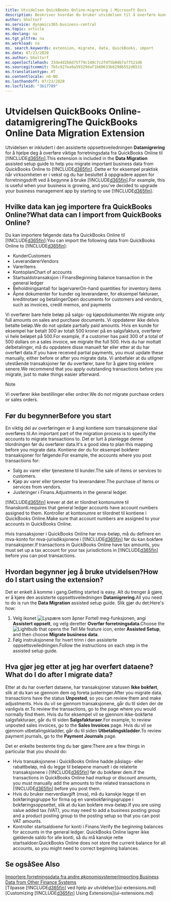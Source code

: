 ```yaml
---
title: Utvidelsen QuickBooks Online-migrering | Microsoft Docs
description: Beskriver hvordan du bruker utvidelsen til å overføre kunder, leverandører, varer og konti fra QuickBooks Online til Business Central.
author: bholtorf
ms.service: dynamics365-business-central
ms.topic: article
ms.devlang: na
ms.tgt_pltfrm: na
ms.workload: na
ms. search.keywords: extension, migrate, data, QuickBooks, import
ms.date: 07/23/2020
ms.author: bholtorf
ms.openlocfilehash: 33de4d2b6d75f79c140c7c2fdf5b84b7a77521d6
ms.sourcegitcommit: 7b5c927ea9a59329daf1b60633b8290b552d6531
ms.translationtype: HT
ms.contentlocale: nb-NO
ms.lasthandoff: 07/23/2020
ms.locfileid: "3617789"
---
```

# <a name="the-quickbooks-online-data-migration-extension"></a><span data-ttu-id="35e1f-103">Utvidelsen QuickBooks Online-datamigrering</span><span class="sxs-lookup"><span data-stu-id="35e1f-103">The QuickBooks Online Data Migration Extension</span></span>

<span data-ttu-id="35e1f-104">Utvidelsen er inkludert i den assisterte oppsettsveiledningen **Datamigrering** for å hjelpe deg å overføre viktige forretningsdata fra QuickBooks Online til [!INCLUDE[d365fin](includes/d365fin_md.md)].</span><span class="sxs-lookup"><span data-stu-id="35e1f-104">This extension is included in the **Data Migration** assisted setup guide to help you migrate important business data from QuickBooks Online to [!INCLUDE[d365fin](includes/d365fin_md.md)].</span></span> <span data-ttu-id="35e1f-105">Dette er for eksempel praktisk når virksomheten er i vekst og du har besluttet å oppgradere appen for forretningsdrift ved å begynne å bruke [!INCLUDE[d365fin](includes/d365fin_md.md)].</span><span class="sxs-lookup"><span data-stu-id="35e1f-105">For example, this is useful when your business is growing, and you've decided to upgrade your business management app by starting to use [!INCLUDE[d365fin](includes/d365fin_md.md)].</span></span>

## <a name="what-data-can-i-import-from-quickbooks-online"></a><span data-ttu-id="35e1f-106">Hvilke data kan jeg importere fra QuickBooks Online?</span><span class="sxs-lookup"><span data-stu-id="35e1f-106">What data can I import from QuickBooks Online?</span></span>

<span data-ttu-id="35e1f-107">Du kan importere følgende data fra QuickBooks Online til [!INCLUDE[d365fin](includes/d365fin_md.md)]:</span><span class="sxs-lookup"><span data-stu-id="35e1f-107">You can import the following data from QuickBooks Online to [!INCLUDE[d365fin](includes/d365fin_md.md)]:</span></span>  

* <span data-ttu-id="35e1f-108">Kunder</span><span class="sxs-lookup"><span data-stu-id="35e1f-108">Customers</span></span>
* <span data-ttu-id="35e1f-109">Leverandører</span><span class="sxs-lookup"><span data-stu-id="35e1f-109">Vendors</span></span>
* <span data-ttu-id="35e1f-110">Varer</span><span class="sxs-lookup"><span data-stu-id="35e1f-110">Items</span></span>
* <span data-ttu-id="35e1f-111">Kontoplan</span><span class="sxs-lookup"><span data-stu-id="35e1f-111">Chart of accounts</span></span>
* <span data-ttu-id="35e1f-112">Startsaldotransaksjon i Finans</span><span class="sxs-lookup"><span data-stu-id="35e1f-112">Beginning balance transaction in the general ledger</span></span>
* <span data-ttu-id="35e1f-113">Beholdningsantall for lagervarer</span><span class="sxs-lookup"><span data-stu-id="35e1f-113">On-hand quantities for inventory items</span></span>
* <span data-ttu-id="35e1f-114">Åpne dokumenter for kunder og leverandører, for eksempel fakturaer, kreditnotaer og betalinger</span><span class="sxs-lookup"><span data-stu-id="35e1f-114">Open documents for customers and vendors, such as invoices, credit memos, and payments</span></span>

<span data-ttu-id="35e1f-115">Vi overfører bare hele beløp på salgs- og kjøpsdokumenter.</span><span class="sxs-lookup"><span data-stu-id="35e1f-115">We migrate only full amounts on sales and purchase documents.</span></span> <span data-ttu-id="35e1f-116">Vi oppdaterer ikke delvis betalte beløp.</span><span class="sxs-lookup"><span data-stu-id="35e1f-116">We do not update partially paid amounts.</span></span> <span data-ttu-id="35e1f-117">Hvis en kunde for eksempel har betalt 300 av totalt 500 kroner på en salgsfaktura, overfører vi hele beløpet på 500.</span><span class="sxs-lookup"><span data-stu-id="35e1f-117">For example, if a customer has paid 300 of a total of 500 dollars on a sales invoice, we migrate the full 500.</span></span> <span data-ttu-id="35e1f-118">Hvis du har mottatt delbetalinger, må du oppdatere disse manuelt før eller etter at du har overført data.</span><span class="sxs-lookup"><span data-stu-id="35e1f-118">If you have received partial payments, you must update these manually, either before or after you migrate data.</span></span> <span data-ttu-id="35e1f-119">Vi anbefaler at du utligner utestående transaksjoner før du overfører, bare for å gjøre ting enklere senere.</span><span class="sxs-lookup"><span data-stu-id="35e1f-119">We recommend that you apply outstanding transactions before you migrate, just to make things easier afterward.</span></span>

> [!NOTE]  
> <span data-ttu-id="35e1f-120">Vi overfører ikke bestillinger eller ordrer.</span><span class="sxs-lookup"><span data-stu-id="35e1f-120">We do not migrate purchase orders or sales orders.</span></span>

## <a name="before-you-start"></a><span data-ttu-id="35e1f-121">Før du begynner</span><span class="sxs-lookup"><span data-stu-id="35e1f-121">Before you start</span></span>

<span data-ttu-id="35e1f-122">En viktig del av overføringen er å angi kontiene som transaksjonene skal overføres til.</span><span class="sxs-lookup"><span data-stu-id="35e1f-122">An important part of the migration process is to specify the accounts to migrate transactions to.</span></span> <span data-ttu-id="35e1f-123">Det er lurt å planlegge denne tilordningen før du overfører data.</span><span class="sxs-lookup"><span data-stu-id="35e1f-123">It's a good idea to plan this mapping before you migrate data.</span></span> <span data-ttu-id="35e1f-124">Kontiene der du for eksempel bokfører transaksjoner for følgende:</span><span class="sxs-lookup"><span data-stu-id="35e1f-124">For example, the accounts where you post transactions for:</span></span>  

* <span data-ttu-id="35e1f-125">Salg av varer eller tjenestene til kunder.</span><span class="sxs-lookup"><span data-stu-id="35e1f-125">The sale of items or services to customers.</span></span>
* <span data-ttu-id="35e1f-126">Kjøp av varer eller tjenester fra leverandører.</span><span class="sxs-lookup"><span data-stu-id="35e1f-126">The purchase of items or services from vendors.</span></span>  
* <span data-ttu-id="35e1f-127">Justeringer i Finans.</span><span class="sxs-lookup"><span data-stu-id="35e1f-127">Adjustments in the general ledger.</span></span>  

[!INCLUDE[d365fin](includes/d365fin_md.md)] <span data-ttu-id="35e1f-128">krever at det er tilordnet kontonumre til finanskonti.</span><span class="sxs-lookup"><span data-stu-id="35e1f-128">requires that general ledger accounts have account numbers assigned to them.</span></span> <span data-ttu-id="35e1f-129">Kontroller at kontonumre er tilordnet til kontiene i QuickBooks Online.</span><span class="sxs-lookup"><span data-stu-id="35e1f-129">Make sure that account numbers are assigned to your accounts in QuickBooks Online.</span></span>

<span data-ttu-id="35e1f-130">Hvis transaksjoner i QuickBooks Online har mva-beløp, må du definere en mva-konto for mva-jurisdiksjonene i [!INCLUDE[d365fin](includes/d365fin_md.md)] før du kan bokføre transaksjoner.</span><span class="sxs-lookup"><span data-stu-id="35e1f-130">If transactions in QuickBooks Online have tax amounts, you must set up a tax account for your tax jurisdictions in [!INCLUDE[d365fin](includes/d365fin_md.md)] before you can post transactions.</span></span>

## <a name="how-do-i-start-using-the-extension"></a><span data-ttu-id="35e1f-131">Hvordan begynner jeg å bruke utvidelsen?</span><span class="sxs-lookup"><span data-stu-id="35e1f-131">How do I start using the extension?</span></span>

<span data-ttu-id="35e1f-132">Det er enkelt å komme i gang.</span><span class="sxs-lookup"><span data-stu-id="35e1f-132">Getting started is easy.</span></span> <span data-ttu-id="35e1f-133">Alt du trenger å gjøre, er å kjøre den assisterte oppsettsveiledningen **Datamigrering**.</span><span class="sxs-lookup"><span data-stu-id="35e1f-133">All you need to do is run the **Data Migration** assisted setup guide.</span></span> <span data-ttu-id="35e1f-134">Slik gjør du det:</span><span class="sxs-lookup"><span data-stu-id="35e1f-134">Here's how:</span></span>

1. <span data-ttu-id="35e1f-135">Velg ikonet ![Lyspære som åpner Fortell meg-funksjonen](media/ui-search/search_small.png "Fortell hva du vil gjøre"), angi **Assistert oppsett**, og velg deretter **Overfør forretningsdata**.</span><span class="sxs-lookup"><span data-stu-id="35e1f-135">Choose the ![Lightbulb that opens the Tell Me feature](media/ui-search/search_small.png "Tell me what you want to do") icon, enter **Assisted Setup**, and then choose **Migrate business data**.</span></span>
2. <span data-ttu-id="35e1f-136">Følg instruksjonene for hvert trinn i den assisterte oppsettsveiledningen.</span><span class="sxs-lookup"><span data-stu-id="35e1f-136">Follow the instructions on each step in the assisted setup guide.</span></span>

## <a name="what-do-i-do-after-i-migrate-data"></a><span data-ttu-id="35e1f-137">Hva gjør jeg etter at jeg har overført dataene?</span><span class="sxs-lookup"><span data-stu-id="35e1f-137">What do I do after I migrate data?</span></span>

<span data-ttu-id="35e1f-138">Etter at du har overført dataene, har transaksjoner statusen **Ikke bokført**, slik at du kan se gjennom dem og foreta justeringer.</span><span class="sxs-lookup"><span data-stu-id="35e1f-138">After you migrate data, transactions have the status **Unposted**, so you can review them and make adjustments.</span></span> <span data-ttu-id="35e1f-139">Hvis du vil se gjennom transaksjonene, går du til siden der de vanligvis er.</span><span class="sxs-lookup"><span data-stu-id="35e1f-139">To review the transactions, go to the page where you would normally find them.</span></span> <span data-ttu-id="35e1f-140">Hvis du for eksempel vil se gjennom ikke-bokførte salgsfakturaer, går du til siden **Salgsfakturaer**.</span><span class="sxs-lookup"><span data-stu-id="35e1f-140">For example, to review unposted sales invoices, go to the **Sales Invoices** page.</span></span> <span data-ttu-id="35e1f-141">Hvis du vil se gjennom utbetalingskladder, går du til siden **Utbetalingskladder**.</span><span class="sxs-lookup"><span data-stu-id="35e1f-141">To review payment journals, go to the **Payment Journals** page.</span></span>  

<span data-ttu-id="35e1f-142">Det er enkelte bestemte ting du bør gjøre:</span><span class="sxs-lookup"><span data-stu-id="35e1f-142">There are a few things in particular that you should do:</span></span>

* <span data-ttu-id="35e1f-143">Hvis transaksjonene i QuickBooks Online hadde påslags- eller rabattbeløp, må du legge til beløpene manuelt i de relaterte transaksjonene i [!INCLUDE[d365fin](includes/d365fin_md.md)] før du bokfører dem.</span><span class="sxs-lookup"><span data-stu-id="35e1f-143">If the transactions in QuickBooks Online had markup or discount amounts, you must manually add the amounts to the related transactions in [!INCLUDE[d365fin](includes/d365fin_md.md)] before you post them.</span></span>
* <span data-ttu-id="35e1f-144">Hvis du bruker merverdiavgift (mva), må du kanskje legge til en bokføringsgruppe for firma og en varebokføringsgruppe i bokføringsoppsettet, slik at du kan bokføre mva-beløp.</span><span class="sxs-lookup"><span data-stu-id="35e1f-144">If you are using value added tax (VAT), you may need to add a business posting group and a product posting group to the posting setup so that you can post VAT amounts.</span></span>
* <span data-ttu-id="35e1f-145">Kontroller startsaldoene for konti i Finans.</span><span class="sxs-lookup"><span data-stu-id="35e1f-145">Verify the beginning balances for accounts in the general ledger.</span></span> <span data-ttu-id="35e1f-146">QuickBooks Online lagrer ikke gjeldende saldo for alle konti, så du må kanskje rette startsaldoer.</span><span class="sxs-lookup"><span data-stu-id="35e1f-146">QuickBooks Online does not store the current balance for all accounts, so you might need to correct beginning balances.</span></span>

## <a name="see-also"></a><span data-ttu-id="35e1f-147">Se også</span><span class="sxs-lookup"><span data-stu-id="35e1f-147">See Also</span></span>

[<span data-ttu-id="35e1f-148">Importere forretningsdata fra andre økonomisystemer</span><span class="sxs-lookup"><span data-stu-id="35e1f-148">Importing Business Data from Other Finance Systems</span></span>](across-import-data-configuration-packages.md)  
<span data-ttu-id="35e1f-149">[Tilpasse [!INCLUDE[d365fin](includes/d365fin_md.md)] ved hjelp av utvidelser](ui-extensions.md)</span><span class="sxs-lookup"><span data-stu-id="35e1f-149">[Customizing [!INCLUDE[d365fin](includes/d365fin_md.md)] Using Extensions](ui-extensions.md)</span></span>  
